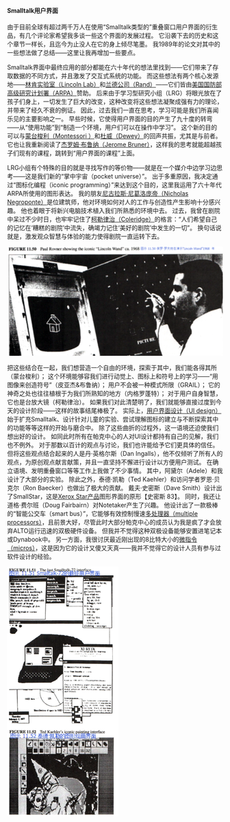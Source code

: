 #### Smalltalk用户界面

由于目前全球有超过两千万人在使用“Smalltalk类型的”重叠窗口用户界面的衍生品，有几个评论家希望我多谈一些这个界面的发展过程。
它沿袭下去的历史和这个章节一样长，且迄今为止没人在它的身上倾尽笔墨。
我1989年的论文对其中的一些想法做了总结——这里让我再增加一些要点。

Smalltalk界面中最终应用的部分都能在六十年代的想法里找到——它们带来了存取数据的不同方式，并且激发了交互式系统的功能。
而这些想法有两个核心发源地——[林肯实验室（Lincoln Lab）](http://baike.baidu.com/item/%E6%9E%97%E8%82%AF%E5%AE%9E%E9%AA%8C%E5%AE%A4)和[兰德公司（Rand）](http://baike.baidu.com/item/%E5%85%B0%E5%BE%B7%E5%85%AC%E5%8F%B8)——它们皆由[美国国防部高级研究计划署（ARPA）](http://baike.baidu.com/item/ARPA)赞助。
后来由于学习型研究小组（LRG）将眼光放在了孩子们身上，一切发生了巨大的改变，这种改变将这些想法凝聚成强有力的理论，并带来了经久不衰的例证。
因此，过去我们一直在思考，学习可能是我们所喜闻乐见的主要影响之一。
早些时候，它使得用户界面的目的产生了九十度的转弯——从“使用功能”到“制造一个环境，用户们可以在操作中学习”。
这个新的目的可以与[蒙台梭利（Montessori ）](http://baike.baidu.com/item/%E7%8E%9B%E5%88%A9%E4%BA%9A%C2%B7%E8%92%99%E5%8F%B0%E6%A2%AD%E5%88%A9)和[杜威（Dewey）](http://baike.baidu.com/item/%E7%BA%A6%E7%BF%B0%C2%B7%E6%9D%9C%E5%A8%81)的回声共振，尤其是与前者。
它也让我重新阅读了[杰罗姆·布鲁纳（Jerome Bruner）](http://baike.baidu.com/item/%E6%9D%B0%E7%BD%97%E5%A7%86%C2%B7%E5%B8%83%E9%B2%81%E7%BA%B3)，这样我的思考就能超越孩子们现有的课程，跳转到“用户界面的课程”上面。

LRG小组有个特殊的目的就是寻找写作的等价物——就是在一个媒介中边学习边思考——这是我们新的“掌中宇宙（pocket universe）”。
出于多重原因，我决定通过“图标化编程（iconic programming）”来达到这个目的，这里我运用了六十年代ARPA所使用的图形表达。
我的朋友[尼古拉斯·尼葛洛庞帝（Nicholas Negroponte）](http://baike.baidu.com/item/%E5%B0%BC%E5%8F%A4%E6%8B%89%E6%96%AF%C2%B7%E5%B0%BC%E8%91%9B%E6%B4%9B%E5%BA%9E%E5%B8%9D?sefr=enterbtn)是位建筑师，他对环境如何对人的工作与创造性产生影响十分感兴趣。
他也着眼于将新兴电脑技术植入我们所熟悉的环境中去。
过去，我曾在剧院中呆过不少时日，也牢牢记住了[柯勒律治（Coleridge）](http://baike.baidu.com/item/%E6%9F%AF%E5%8B%92%E5%BE%8B%E6%B2%BB?sefr=enterbtn)的格言：“人们希望自己的记忆在‘糟糕的剧院’中流失，确竭力记住‘美好的剧院’中发生的一切”。
换句话说就是，激发观众智慧与体验的能力使得剧院一直运转下去。

![LincolnWand](LincolnWand.png)

把这些结合在一起，我们想营造一个自由的环境，探索于其中，我们能各得其所（蒙台梭利）；
这个环境能够容我们进行动觉上、图标上和符号上的学习——“用图像来创造符号”（皮亚杰&布鲁纳）；
用户不会被一种模式所限（GRAIL）；
它的神奇之处也往往植根于为我们所熟知的地方（内格罗蓬特）；
对于用户自身智慧，它也是台放大镜（柯勒律治）。
如果我们对此清楚明了，我们就能够直接过度到今天的设计阶段——这样的故事结尾棒极了。
实际上，[用户界面设计（UI design）](http://baike.baidu.com/item/%E7%94%A8%E6%88%B7%E7%95%8C%E9%9D%A2%E8%AE%BE%E8%AE%A1?sefr=enterbtn)始于扩充Smalltalk、设计针对儿童的实验、尝试理解图标的建立与不断探索其中的功能等等这样的开始与磨合中。
除了这些曲折的过程外，这一语境还迫使我们想出好的设计。
如同此时所有在帕克中心的人对UI设计都持有自己的见解，我们也不例外。
对于那数以百计的观点与讨论，我们也许能给予它们更具体的信任。
但将这些观点结合起来的人是丹·英格尔斯（Dan Ingalls），他不仅倾听了所有人的观点，为原创观点献言献策，并且一直坚持不懈进行设计以方便用户测试。
在确立语境、发明重叠窗口等等工作上我做了不少事情。
其中，阿黛尔（Adele）和我设计了大部分的实验。
除此之外，泰德·凯勒（Ted Kaehler）和访问学者罗恩·贝克尔（Ron Baecker）也做出了极大的贡献。
戴夫·史密斯（Dave Smith）设计出了SmallStar，这是[Xerox Star产品](http://www.baike.com/wiki/XEROX+8010)图形界面的原形【史密斯 83】。
同时，我还让道格·费尔班（Doug Fairbairn）对Notetaker产生了兴趣。
他设计出了一款极棒的“智能公交车（smart bus）”，它能够有效控制慢速[多处理器（multiple processors）](http://baike.baidu.com/item/%E5%A4%9A%E5%A4%84%E7%90%86%E5%99%A8%E7%B3%BB%E7%BB%9F?sefr=enterbtn)，且前景大好，尽管此时大部分帕克中心的成员认为我是疯了才会放弃ALTO运行迅速的双极硬件设备。
但我并不觉得这种双极设备能够安置进笔记本或Dynabook中。
另一方面，我很讨厌最近刚出现的8比特大小的[微指令（micros）](http://baike.baidu.com/item/%E5%BE%AE%E6%8C%87%E4%BB%A4?sefr=enterbtn)，这是因为它的设计又傻又天真——我并不觉得它的设计人员有参与过软件设计的经验。

![Interface](Interface.png)

